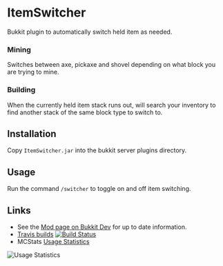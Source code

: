 ItemSwitcher
============

Bukkit plugin to automatically switch held item as needed.

### Mining ###

Switches between axe, pickaxe and shovel depending on what block you are trying to mine.

### Building ###

When the currently held item stack runs out, will search your inventory to find another stack of the same block type to switch to.

Installation
------------

Copy `ItemSwitcher.jar` into the bukkit server plugins directory.

Usage
-----

Run the command `/switcher` to toggle on and off item switching.

Links
-----

* See the [Mod page on Bukkit Dev](http://dev.bukkit.org/server-mods/item-switcher/) for up to date information.
* [Travis builds](http://travis-ci.org/krockode/ItemSwitcher) [![Build Status](https://secure.travis-ci.org/krockode/ItemSwitcher.png)](http://travis-ci.org/krockode/ItemSwitcher)
* MCStats [Usage Statistics](https://mcstats.org/plugin/ItemSwitcher)

![Usage Statistics](http://mcstats.org/signature/itemswitcher.png)
